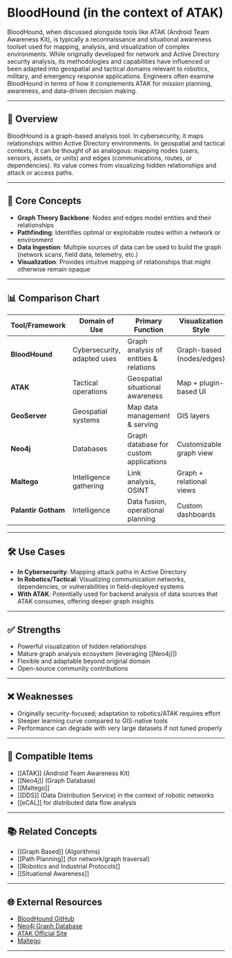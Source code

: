 # BloodHound (in the context of ATAK)

BloodHound, when discussed alongside tools like ATAK (Android Team Awareness Kit), is typically a reconnaissance and situational awareness toolset used for mapping, analysis, and visualization of complex environments. While originally developed for network and Active Directory security analysis, its methodologies and capabilities have influenced or been adapted into geospatial and tactical domains relevant to robotics, military, and emergency response applications. Engineers often examine BloodHound in terms of how it complements ATAK for mission planning, awareness, and data-driven decision making.

---

## 🧭 Overview

BloodHound is a graph-based analysis tool. In cybersecurity, it maps relationships within Active Directory environments. In geospatial and tactical contexts, it can be thought of as analogous: mapping nodes (users, sensors, assets, or units) and edges (communications, routes, or dependencies). Its value comes from visualizing hidden relationships and attack or access paths.

---

## 🧠 Core Concepts

- **Graph Theory Backbone**: Nodes and edges model entities and their relationships  
- **Pathfinding**: Identifies optimal or exploitable routes within a network or environment  
- **Data Ingestion**: Multiple sources of data can be used to build the graph (network scans, field data, telemetry, etc.)  
- **Visualization**: Provides intuitive mapping of relationships that might otherwise remain opaque  

---

## 📊 Comparison Chart

| Tool/Framework         | Domain of Use               | Primary Function                         | Visualization Style      | Integration with ATAK |
|------------------------|-----------------------------|------------------------------------------|--------------------------|-----------------------|
| **BloodHound**         | Cybersecurity, adapted uses | Graph analysis of entities & relations    | Graph-based (nodes/edges)| Possible (conceptual) |
| **ATAK**               | Tactical operations         | Geospatial situational awareness          | Map + plugin-based UI    | Native                |
| **GeoServer**          | Geospatial systems          | Map data management & serving             | GIS layers               | Compatible            |
| **Neo4j**              | Databases                   | Graph database for custom applications    | Customizable graph view  | Requires bridging     |
| **Maltego**            | Intelligence gathering      | Link analysis, OSINT                      | Graph + relational views | Indirect              |
| **Palantir Gotham**    | Intelligence                | Data fusion, operational planning         | Custom dashboards        | Proprietary           |

---

## 🛠️ Use Cases

- **In Cybersecurity**: Mapping attack paths in Active Directory  
- **In Robotics/Tactical**: Visualizing communication networks, dependencies, or vulnerabilities in field-deployed systems  
- **With ATAK**: Potentially used for backend analysis of data sources that ATAK consumes, offering deeper graph insights  

---

## ✅ Strengths

- Powerful visualization of hidden relationships  
- Mature graph analysis ecosystem (leveraging [[Neo4j]])  
- Flexible and adaptable beyond original domain  
- Open-source community contributions  

---

## ❌ Weaknesses

- Originally security-focused; adaptation to robotics/ATAK requires effort  
- Steeper learning curve compared to GIS-native tools  
- Performance can degrade with very large datasets if not tuned properly  

---

## 🔧 Compatible Items

- [[ATAK]] (Android Team Awareness Kit)  
- [[Neo4j]] (Graph Database)  
- [[Maltego]]  
- [[DDS]] (Data Distribution Service) in the context of robotic networks  
- [[eCAL]] for distributed data flow analysis  

---

## 📚 Related Concepts

- [[Graph Based]] (Algorithms)  
- [[Path Planning]] (for network/graph traversal)  
- [[Robotics and Industrial Protocols]]  
- [[Situational Awareness]]  

---

## 🌐 External Resources

- [BloodHound GitHub](https://github.com/BloodHoundAD/BloodHound)  
- [Neo4j Graph Database](https://neo4j.com/)  
- [ATAK Official Site](https://tak.gov/)  
- [Maltego](https://www.maltego.com/)  

---
